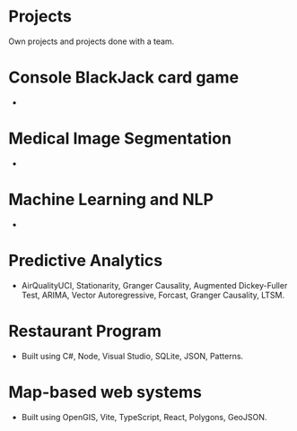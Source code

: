 # Projects
Own projects and projects done with a team.


# Console BlackJack card game
- 

# Medical Image Segmentation
- 

# Machine Learning and NLP
- 

# Predictive Analytics
- AirQualityUCI, Stationarity, Granger Causality, Augmented Dickey-Fuller Test, ARIMA, Vector Autoregressive, Forcast, Granger Causality, LTSM.

# Restaurant Program
- Built using C#, Node, Visual Studio, SQLite, JSON, Patterns.

# Map-based web systems
- Built using OpenGIS, Vite, TypeScript, React, Polygons, GeoJSON.
